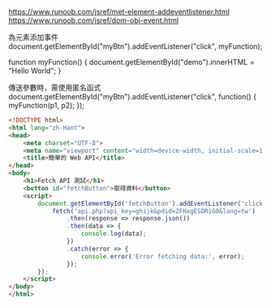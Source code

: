 https://www.runoob.com/jsref/met-element-addeventlistener.html
https://www.runoob.com/jsref/dom-obj-event.html

為元素添加事件
document.getElementById("myBtn").addEventListener("click", myFunction);

function myFunction() {
    document.getElementById("demo").innerHTML = "Hello World";
}



傳送參數時，需使用匿名函式
document.getElementById("myBtn").addEventListener("click", function() {
    myFunction(p1, p2);
});



```html
<!DOCTYPE html>
<html lang="zh-Hant">
<head>
    <meta charset="UTF-8">
    <meta name="viewport" content="width=device-width, initial-scale=1.0">
    <title>簡單的 Web API</title>
</head>
<body>
    <h1>Fetch API 測試</h1>
    <button id="fetchButton">取得資料</button>
    <script>
        document.getElementById('fetchButton').addEventListener('click', () => {
            fetch('api.php?api_key=ghijk&pdid=ZFHxgESDRiG0&lang=tw')
                .then(response => response.json())
                .then(data => {
                    console.log(data);
                })
                .catch(error => {
                    console.error('Error fetching data:', error);
                });
        });
    </script>
</body>
</html>
```